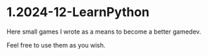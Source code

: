 # 1.2024-12-LearnPython

Here small games I wrote as a means to become a better gamedev.

Feel free to use them as you wish.
